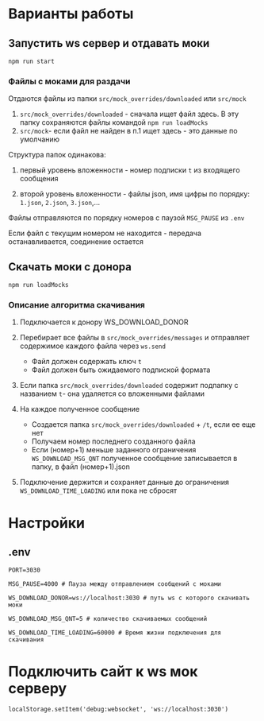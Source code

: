 # Варианты работы

## Запустить ws сервер и отдавать моки

`npm run start`

### Файлы с моками для раздачи

Отдаются файлы из папки `src/mock_overrides/downloaded` или `src/mock`

1. `src/mock_overrides/downloaded` - сначала ищет файл здесь. В эту папку сохраняются файлы командой `npm run loadMocks`
1. `src/mock`- если файл не найден в п.1 ищет здесь - это данные по умолчанию

Структура папок одинакова:

1. первый уровень вложенности - номер подписки `t` из входящего сообщения

1. второй уровень вложенности - файлы json, имя цифры по порядку: `1.json`, `2.json`, `3.json`,...

Файлы отправляются по порядку номеров с паузой `MSG_PAUSE` из `.env`

Если файл с текущим номером не находится - передача останавливается, соединение остается

## Скачать моки с донора

`npm run loadMocks`

### Описание алгоритма скачивания

1. Подключается к донору WS_DOWNLOAD_DONOR

1. Перебирает все файлы в `src/mock_overrides/messages` и отправляет содержимое каждого файла через `ws.send`

   - Файл должен содержать ключ `t`
   - Файл должен быть ожидаемого подпиской формата

1. Если папка `src/mock_overrides/downloaded` содержит подпапку с названием `t`- она удаляется со вложенными файлами

1. На каждое полученное сообщение

   - Создается папка `src/mock_overrides/downloaded` + `/t`, если ее еще нет
   - Получаем номер последнего созданного файла
   - Если (номер+1) меньше заданного ограничения `WS_DOWNLOAD_MSG_QNT` полученное сообщение записывается в папку, в файл (номер+1).json

1. Подключение держится и сохраняет данные до ограничения `WS_DOWNLOAD_TIME_LOADING` или пока не сбросят

# Настройки

## .env

`PORT=3030`

`MSG_PAUSE=4000 # Пауза между отправлением сообщений с моками`

`WS_DOWNLOAD_DONOR=ws://localhost:3030 # путь ws с которого скачивать моки`

`WS_DOWNLOAD_MSG_QNT=5 # количество скачиваемых сообщений`

`WS_DOWNLOAD_TIME_LOADING=60000 # Время жизни подключения для скачивания`

# Подключить сайт к ws мок серверу

`localStorage.setItem('debug:websocket', 'ws://localhost:3030')`

